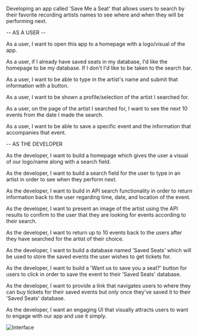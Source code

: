 Developing an app called 'Save Me a Seat' that allows users to search by their favorite recording artists names to see where and when they will be performing next.

-- AS A USER --

As a user, I want to open this app to a homepage with a logo/visual of the app.

As a user, if I already have saved seats in my database, I'd like the homepage to be my database. If I don't I'd like to be taken to the search bar.

As a user, I want to be able to type in the artist's name and submit that information with a button.

As a user, I want to be shown a profile/selection of the artist I searched for.

As a user, on the page of the artist I searched for, I want to see the next 10 events from the date I made the search.

As a user, I want to be able to save a specific event and the information that accompanies that event.

-- AS THE DEVELOPER

As the developer, I want to build a homepage which gives the user a visual of our logo/name along with a search field.

As the developer, I want to build a search field for the user to type in an artist in order to see when they perform next.

As the developer, I want to build in API search functionality in order to return information back to the user regarding time, date, and location of the event.

As the developer, I want to present an image of the artist using the API results to confirm to the user that they are looking for events according to their search.

As the developer, I want to return up to 10 events back to the users after they have searched for the artist of their choice.

As the developer, I want to build a database named 'Saved Seats' which will be used to store the saved events the user wishes to get tickets for.

As the developer, I want to build a 'Want us to save you a seat?' button for users to click in order to save the event to their 'Saved Seats' database.

As the developer, I want to provide a link that navigates users to where they can buy tickets for their saved events but only once they've saved it to their 'Saved Seats' database.

As the developer, I want an engaging UI that visually attracts users to want to engage with our app and use it simply.

![Interface](https://image.ibb.co/fVZg4U/savemeaseat.gif)
